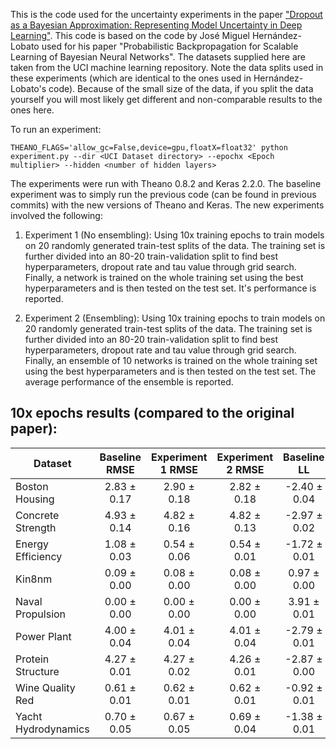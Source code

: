 This is the code used for the uncertainty experiments in the paper ["Dropout as a Bayesian Approximation: Representing Model Uncertainty in Deep Learning"](http://mlg.eng.cam.ac.uk/yarin/publications.html#Gal2015Dropout). This code is based on the code by José Miguel Hernández-Lobato used for his paper "Probabilistic Backpropagation for Scalable Learning of Bayesian Neural Networks". The datasets supplied here are taken from the UCI machine learning repository. Note the data splits used in these experiments (which are identical to the ones used in Hernández-Lobato's code). Because of the small size of the data, if you split the data yourself you will most likely get different and non-comparable results to the ones here.

To run an experiment:

```
THEANO_FLAGS='allow_gc=False,device=gpu,floatX=float32' python experiment.py --dir <UCI Dataset directory> --epochx <Epoch multiplier> --hidden <number of hidden layers>
```

The experiments were run with Theano 0.8.2 and Keras 2.2.0. The baseline experiment was to simply run the previous code (can be found in previous commits) with the new versions of Theano and Keras. The new experiments involved the following: 

1. Experiment 1 (No ensembling): Using 10x training epochs to train models on 20 randomly generated train-test splits of the data. The training set is further divided into an 80-20 train-validation split to find best hyperparameters, dropout rate and tau value through grid search. Finally, a network is trained on the whole training set using the best hyperparameters and is then tested on the test set. It's performance is reported.

2. Experiment 2 (Ensembling): Using 10x training epochs to train models on 20 randomly generated train-test splits of the data. The training set is further divided into an 80-20 train-validation split to find best hyperparameters, dropout rate and tau value through grid search. Finally, an ensemble of 10 networks is trained on the whole training set using the best hyperparameters and is then tested on the test set. The average performance of the ensemble is reported.

## 10x epochs results (compared to the original paper):
Dataset | Baseline RMSE | Experiment 1 RMSE | Experiment 2 RMSE | Baseline LL | Experiment 1 LL | Experiment 2 LL
--- | :---: | :---: | :---: | :---: | :---: | :---:
Boston Housing      | 2.83 ± 0.17 | 2.90 ± 0.18 | 2.82 ± 0.18 | -2.40 ± 0.04 | -2.40 ± 0.04 | -2.40 ± 0.05
Concrete Strength   | 4.93 ± 0.14 | 4.82 ± 0.16 | 4.82 ± 0.13 | -2.97 ± 0.02 | -2.93 ± 0.02 | -2.93 ± 0.02
Energy Efficiency   | 1.08 ± 0.03 | 0.54 ± 0.06 | 0.54 ± 0.01 | -1.72 ± 0.01 | -1.21 ± 0.01 | -1.21 ± 0.00
Kin8nm              | 0.09 ± 0.00 | 0.08 ± 0.00 | 0.08 ± 0.00 | 0.97 ± 0.00 | 1.14 ± 0.01 | 1.14 ± 0.00
Naval Propulsion    | 0.00 ± 0.00 | 0.00 ± 0.00 | 0.00 ± 0.00 | 3.91 ± 0.01 | 4.45 ± 0.00 | 4.45 ± 0.00
Power Plant         | 4.00 ± 0.04 | 4.01 ± 0.04 | 4.01 ± 0.04 | -2.79 ± 0.01 | -2.80 ± 0.01 | -2.80 ± 0.01
Protein Structure   | 4.27 ± 0.01 | 4.27 ± 0.02 | 4.26 ± 0.01 | -2.87 ± 0.00 | -2.87 ± 0.00 | -2.87 ± 0.00
Wine Quality Red    | 0.61 ± 0.01 | 0.62 ± 0.01 | 0.62 ± 0.01 | -0.92 ± 0.01 | -0.93 ± 0.01 | -0.93 ± 0.01
Yacht Hydrodynamics | 0.70 ± 0.05 | 0.67 ± 0.05 | 0.69 ± 0.04 | -1.38 ± 0.01 | -1.25 ± 0.01 | -1.26 ± 0.01

